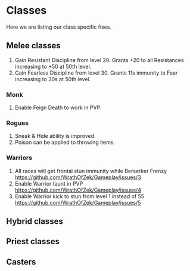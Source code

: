 # Classes

Here we are listing our class specific fixes.

## Melee classes

1. Gain Resistant Discipline from level 20. Grants +20 to all Resistances increasing to +50 at 50th level.
2. Gain Fearless Discipline from level 30. Grants 11s immunity to Fear increasing to 30s at 50th level.

### Monk

1. Enable Feign Death to work in PVP.

### Rogues

1. Sneak & Hide ability is improved.
2. Poison can be applied to throwing items.  

### Warriors

1. All races will get frontal stun immunity while Berserker Frenzy https://github.com/WrathOfZek/Gameplay/issues/3
2. Enable Warrior taunt in PVP https://github.com/WrathOfZek/Gameplay/issues/4
3. Enable Warrior kick to stun from level 1 instead of 55 https://github.com/WrathOfZek/Gameplay/issues/5

## Hybrid classes

## Priest classes

## Casters
